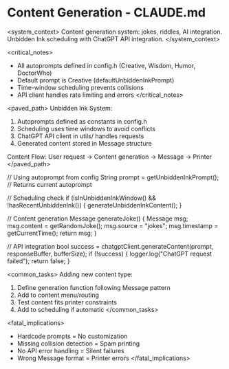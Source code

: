 # Content Generation - CLAUDE.md

<system_context>
Content generation system: jokes, riddles, AI integration.
Unbidden Ink scheduling with ChatGPT API integration.
</system_context>

<critical_notes>

- All autoprompts defined in config.h (Creative, Wisdom, Humor, DoctorWho)
- Default prompt is Creative (defaultUnbiddenInkPrompt)
- Time-window scheduling prevents collisions
- API client handles rate limiting and errors
  </critical_notes>

<paved_path>
Unbidden Ink System:

1. Autoprompts defined as constants in config.h
2. Scheduling uses time windows to avoid conflicts
3. ChatGPT API client in utils/ handles requests
4. Generated content stored in Message structure

Content Flow:
User request → Content generation → Message → Printer
</paved_path>

<patterns>
// Using autoprompt from config
String prompt = getUnbiddenInkPrompt(); // Returns current autoprompt

// Scheduling check
if (isInUnbiddenInkWindow() && !hasRecentUnbiddenInk()) {
generateUnbiddenInkContent();
}

// Content generation
Message generateJoke() {
Message msg;
msg.content = getRandomJoke();
msg.source = "jokes";
msg.timestamp = getCurrentTime();
return msg;
}

// API integration
bool success = chatgptClient.generateContent(prompt, responseBuffer, bufferSize);
if (!success) {
logger.log("ChatGPT request failed");
return false;
}
</patterns>

<common_tasks>
Adding new content type:

1. Define generation function following Message pattern
2. Add to content menu/routing
3. Test content fits printer constraints
4. Add to scheduling if automatic
   </common_tasks>

<fatal_implications>

- Hardcode prompts = No customization
- Missing collision detection = Spam printing
- No API error handling = Silent failures
- Wrong Message format = Printer errors
  </fatal_implications>
